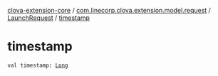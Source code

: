 [clova-extension-core](../../index.md) / [com.linecorp.clova.extension.model.request](../index.md) / [LaunchRequest](index.md) / [timestamp](./timestamp.md)

# timestamp

`val timestamp: `[`Long`](https://kotlinlang.org/api/latest/jvm/stdlib/kotlin/-long/index.html)
